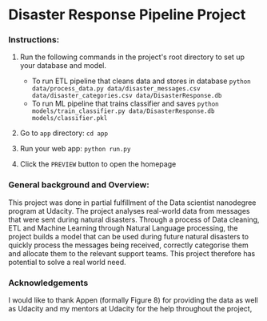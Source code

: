 # Disaster Response Pipeline Project

### Instructions:
1. Run the following commands in the project's root directory to set up your database and model.

    - To run ETL pipeline that cleans data and stores in database
        `python data/process_data.py data/disaster_messages.csv data/disaster_categories.csv data/DisasterResponse.db`
    - To run ML pipeline that trains classifier and saves
        `python models/train_classifier.py data/DisasterResponse.db models/classifier.pkl`

2. Go to `app` directory: `cd app`

3. Run your web app: `python run.py`

4. Click the `PREVIEW` button to open the homepage

### General background and Overview:
This project was done in partial fulfillment of the Data scientist nanodegree program at Udacity. The project analyses real-world data from messages that were sent during natural disasters. Through a process of Data cleaning, ETL and Machine Learning through Natural Language processing, the project builds a model that can be used during future natural disasters to quickly process the messages being received, correctly categorise them and allocate them to the relevant support teams. This project therefore has potential to solve a real world need.

### Acknowledgements
I would like to thank Appen (formally Figure 8) for providing the data as well as Udacity and my mentors at Udacity for the help throughout the project,

